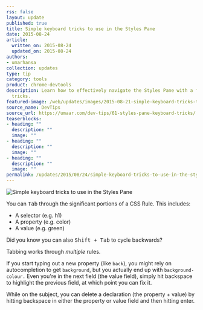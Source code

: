 ```yaml
---
rss: false
layout: update
published: true
title: Simple keyboard tricks to use in the Styles Pane
date: 2015-08-24
article:
  written_on: 2015-08-24
  updated_on: 2015-08-24
authors:
- umarhansa
collection: updates
type: tip
category: tools
product: chrome-devtools
description: Learn how to effectively navigate the Styles Pane with a few useful keyboard
  tricks.
featured-image: /web/updates/images/2015-08-21-simple-keyboard-tricks-to-use-in-the-styles-pane/styles-pane-keyboard-tricks.gif
source_name: DevTips
source_url: https://umaar.com/dev-tips/61-styles-pane-keyboard-tricks/
teaserblocks:
- heading: ""
  description: ""
  image: ""
- heading: ""
  description: ""
  image: ""
- heading: ""
  description: ""
  image: ""
permalink: /updates/2015/08/24/simple-keyboard-tricks-to-use-in-the-styles-pane.html
---
```

<img src="/web/updates/images/2015-08-21-simple-keyboard-tricks-to-use-in-the-styles-pane/styles-pane-keyboard-tricks.gif" alt="Simple keyboard tricks to use in the Styles Pane">

You can <kbd class="kbd">Tab</kbd> through the significant portions of a CSS Rule. This includes:

<ul>
<li>A selector (e.g. h1)</li>
<li>A property (e.g. color)</li>
<li>A value (e.g. green)</li>
</ul>

Did you know you can also <kbd class="kbd">Shift + Tab</kbd> to cycle backwards?

Tabbing works through <em>multiple</em> rules.

If you start typing out a new property (like <code>back</code>), you might rely on autocompletion to get <code>background</code>, but you actually end up with <code>background-colour.</code> Even you're in the next field (the value field), simply hit backspace to highlight the previous field, at which point you can fix it.

While on the subject, you can delete a declaration (the property + value) by hitting backspace in either the property or value field and then hitting enter.